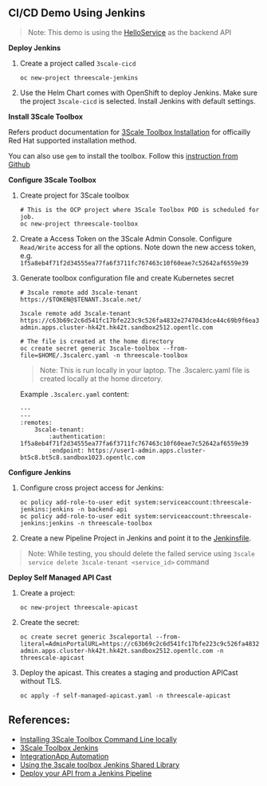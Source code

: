 ## CI/CD Demo Using Jenkins

> Note: This demo is using the [HelloService](/HelloService/) as the backend API

**Deploy Jenkins**

1. Create a project called `3scale-cicd`
    ```
    oc new-project threescale-jenkins
    ```
2. Use the Helm Chart comes with OpenShift to deploy Jenkins. Make sure the project `3scale-cicd` is selected. Install Jenkins with default settings.

**Install 3Scale Toolbox**

Refers product documentation for [3Scale Toolbox Installation](https://access.redhat.com/documentation/en-us/red_hat_3scale_api_management/2.13/html/operating_3scale/the-threescale-toolbox#installing-the-toolbox) for officailly Red Hat supported installation method.

You can also use `gem` to install the toolbox. Follow this [instruction from Github](https://github.com/3scale/3scale_toolbox)

**Configure 3Scale Toolbox**

1. Create project for 3Scale toolbox

    ```
    # This is the OCP project where 3Scale Toolbox POD is scheduled for job.
    oc new-project threescale-toolbox
    ```

3. Create a Access Token on the 3Scale Admin Console. Configure `Read/Write` access for all the options.  Note down the new access token, e.g. `1f5a8eb4f71f2d34555ea77fa6f3711fc767463c10f60eae7c52642af6559e39`
    

2. Generate toolbox configuration file and create Kubernetes secret


    ```
    # 3scale remote add 3scale-tenant https://$TOKEN@$TENANT.3scale.net/

    3scale remote add 3scale-tenant  https://c63b69c2c6d541fc17bfe223c9c526fa4832e2747043dce44c69b9f6ea33eecc@user1-admin.apps.cluster-hk42t.hk42t.sandbox2512.opentlc.com
    
    # The file is created at the home directory
    oc create secret generic 3scale-toolbox --from-file=$HOME/.3scalerc.yaml -n threescale-toolbox

    ```
    >Note: This is run locally in your laptop. The .3scalerc.yaml file is created locally at the home dircetory.

    Example `.3scalerc.yaml` content:

    ```
    ---
    ---
    :remotes:
        3scale-tenant:
            :authentication: 1f5a8eb4f71f2d34555ea77fa6f3711fc767463c10f60eae7c52642af6559e39
            :endpoint: https://user1-admin.apps.cluster-bt5c8.bt5c8.sandbox1023.opentlc.com
    ```

**Configure Jenkins**

1. Configure cross project access for Jenkins:

    ```
    oc policy add-role-to-user edit system:serviceaccount:threescale-jenkins:jenkins -n backend-api
    oc policy add-role-to-user edit system:serviceaccount:threescale-jenkins:jenkins -n threescale-toolbox

    ```

2. Create a new Pipeline Project in Jenkins and point it to the [Jenkinsfile](https://github.com/chengkuangan/3scale-cicd/blob/main/Jenkinsfile).

> Note: While testing, you should delete the failed service using `3scale service delete 3scale-tenant <service_id>` command

**Deploy Self Managed API Cast**

1. Create a project:

    ```
    oc new-project threescale-apicast
    ```

2. Create the secret:
    ```
    oc create secret generic 3scaleportal --from-literal=AdminPortalURL=https://c63b69c2c6d541fc17bfe223c9c526fa4832e2747043dce44c69b9f6ea33eecc@user1-admin.apps.cluster-hk42t.hk42t.sandbox2512.opentlc.com -n threescale-apicast
    ```

3.  Deploy the apicast. This creates a staging and production APICast without TLS.

    ```
    oc apply -f self-managed-apicast.yaml -n threescale-apicast
    ```

## References:

- [Installing 3Scale Toolbox Command Line locally](https://github.com/3scale/3scale_toolbox#installation)
- [3Scale Toolbox Jenkins](https://github.com/rh-integration/3scale-toolbox-jenkins)
- [IntegrationApp Automation](https://github.com/rh-integration/IntegrationApp-Automation)
- [Using the 3scale toolbox Jenkins Shared Library](https://developers.redhat.com/blog/2019/07/31/using-the-3scale-toolbox-jenkins-shared-library#what_needs_to_be_improved)
- [Deploy your API from a Jenkins Pipeline](https://developers.redhat.com/blog/2019/07/30/deploy-your-api-from-a-jenkins-pipeline?p=612387#)